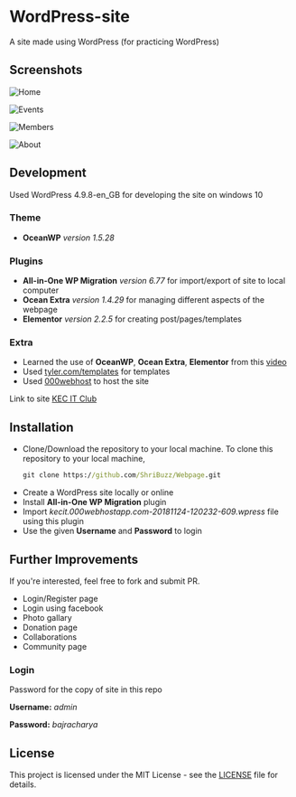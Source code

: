 # WordPress-site
A site made using WordPress (for practicing WordPress)

## Screenshots
![Home](/Screenshot/kecit.000webhostapp.com_.png)

![Events](/Screenshot/kecit.000webhostapp.com_events.png)

![Members](/Screenshot/kecit.000webhostapp.com_members.png)

![About](/Screenshot/kecit.000webhostapp.com_about.png)

## Development
Used WordPress 4.9.8-en_GB for developing the site on windows 10

### Theme
+ **OceanWP** *version 1.5.28*

### Plugins
+ **All-in-One WP Migration** *version 6.77* for import/export of site to local computer
+ **Ocean Extra** *version 1.4.29* for managing different aspects of the webpage
+ **Elementor** *version 2.2.5* for creating post/pages/templates

### Extra
+ Learned the use of **OceanWP**, **Ocean Extra**, **Elementor** from this [video](https://www.youtube.com/watch?v=2cbvZf1jIJM)
+ Used [tyler.com/templates](http://www.tyler.com/templates/) for templates 
+ Used [000webhost](https://www.000webhost.com/) to host the site

Link to site [KEC IT Club](https://kecit.000webhostapp.com)

## Installation
+ Clone/Download the repository to your local machine. To clone this repository to your local machine,
  ```cmd
  git clone https://github.com/ShriBuzz/Webpage.git
  ```
+ Create a WordPress site locally or online
+ Install **All-in-One WP Migration** plugin
+ Import *kecit.000webhostapp.com-20181124-120232-609.wpress* file using this plugin
+ Use the given **Username** and **Password** to login

## Further Improvements
If you're interested, feel free to fork and submit PR.
+ Login/Register page
+ Login using facebook
+ Photo gallary
+ Donation page
+ Collaborations
+ Community page

### Login
Password for the copy of site in this repo

**Username:** *admin*

**Password:** *bajracharya*

## License
This project is licensed under the MIT License - see the [LICENSE](LICENSE) file for details.
